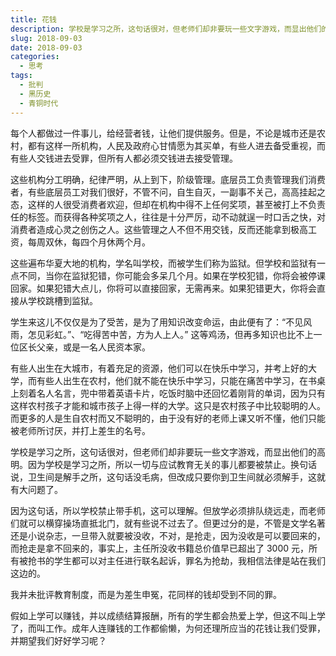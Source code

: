 ```yaml
---
title: 花钱
description: 学校是学习之所，这句话很对，但老师们却非要玩一些文字游戏，而显出他们的高明。
slug: 2018-09-03
date: 2018-09-03
categories:
  - 思考
tags:
  - 批判
  - 黑历史
  - 青铜时代
---
```


每个人都做过一件事儿，给经营者钱，让他们提供服务。但是，不论是城市还是农村，都有这样一所机构，人民及政府心甘情愿为其买单，有些人进去备受重视，而有些人交钱进去受罪，但所有人都必须交钱进去接受管理。

这些机构分工明确，纪律严明，从上到下，阶级管理。底层员工负责管理我们消费者，有些底层员工对我们很好，不管不问，自生自灭，一副事不关己，高高挂起之态，这样的人很受消费者欢迎，但却在机构中得不上任何奖项，甚至被打上不负责任的标签。而获得各种奖项之人，往往是十分严厉，动不动就逞一时口舌之快，对消费者造成心灵之创伤之人。这些管理之人不但不用交钱，反而还能拿到极高工资，每周双休，每四个月休两个月。

这些遍布华夏大地的机构，学名叫学校，而被学生们称为监狱。但学校和监狱有一点不同，当你在监狱犯错，你可能会多呆几个月。如果在学校犯错，你将会被停课回家。如果犯错大点儿，你将可以直接回家，无需再来。如果犯错更大，你将会直接从学校跳槽到监狱。

学生来这儿不仅仅是为了受苦，是为了用知识改变命运，由此便有了：“不见风雨，怎见彩虹。”、“吃得苦中苦，方为人上人。” 这等鸡汤，但再多知识也比不上一位区长父亲，或是一名人民资本家。

有些人出生在大城市，有着充足的资源，他们可以在快乐中学习，并考上好的大学，而有些人出生在农村，他们就不能在快乐中学习，只能在痛苦中学习，在书桌上刻着名人名言，兜中带着英语卡片，吃饭时脑中还回忆着刚背的单词，因为只有这样农村孩子才能和城市孩子上得一样的大学。这只是农村孩子中比较聪明的人。而更多的人是生自农村而又不聪明的，由于没有好的老师上课又听不懂，他们只能被老师所讨厌，并打上差生的名号。

学校是学习之所，这句话很对，但老师们却非要玩一些文字游戏，而显出他们的高明。因为学校是学习之所，所以一切与应试教育无关的事儿都要被禁止。换句话说，卫生间是解手之所，这句话没毛病，但改成只要你到卫生间就必须解手，这就有大问题了。

因为这句话，所以学校禁止带手机，这可以理解。但放学必须排队绕远走，而老师们就可以横穿操场直抵北门，就有些说不过去了。但更过分的是，不管是文学名著还是小说杂志，一旦带入就要被没收，不对，是抢走，因为没收是可以要回来的，而抢走是拿不回来的，事实上，主任所没收书籍总价值早已超出了 3000 元，所有被抢书的学生都可以对主任进行联名起诉，罪名为抢劫，我相信法律是站在我们这边的。

我并未批评教育制度，而是为差生申冤，花同样的钱却受到不同的罪。

假如上学可以赚钱，并以成绩结算报酬，所有的学生都会热爱上学，但这不叫上学了，而叫工作。成年人连赚钱的工作都偷懒，为何还理所应当的花钱让我们受罪，并期望我们好好学习呢？
